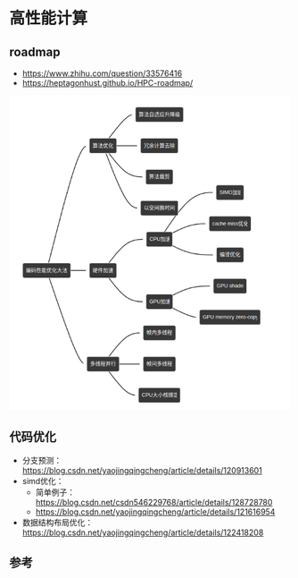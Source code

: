 # 高性能计算

## roadmap
- https://www.zhihu.com/question/33576416
- https://heptagonhust.github.io/HPC-roadmap/

![编译优化](./imgs/1.png)

## 代码优化
- 分支预测：https://blog.csdn.net/yaojingqingcheng/article/details/120913601
- simd优化：
  - 简单例子：https://blog.csdn.net/csdn546229768/article/details/128728780
  - https://blog.csdn.net/yaojingqingcheng/article/details/121616954
- 数据结构布局优化：https://blog.csdn.net/yaojingqingcheng/article/details/122418208

## 参考


